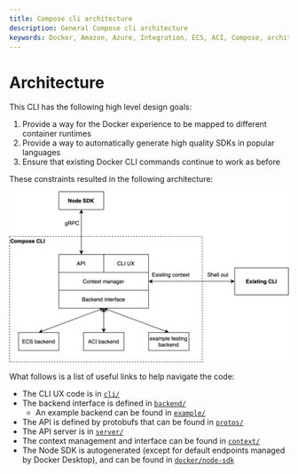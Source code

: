 ```yaml
---
title: Compose cli architecture
description: General Compose cli architecture
keywords: Docker, Amazon, Azure, Integration, ECS, ACI, Compose, architecture, mapping
---
```


# Architecture

This CLI has the following high level design goals:
1. Provide a way for the Docker experience to be mapped to different container
   runtimes
1. Provide a way to automatically generate high quality SDKs in popular
   languages
1. Ensure that existing Docker CLI commands continue to work as before

These constraints resulted in the following architecture:

![CLI architecture](./images/cli-architecture.png)

What follows is a list of useful links to help navigate the code:
* The CLI UX code is in [`cli/`](../cli)
* The backend interface is defined in [`backend/`](../backend)
  * An example backend can be found in [`example/`](../example)
* The API is defined by protobufs that can be found in [`protos/`](../protos)
* The API server is in [`server/`](../server)
* The context management and interface can be found in [`context/`](../api/context)
* The Node SDK is autogenerated (except for default endpoints managed by Docker Desktop), and can be found in
  [`docker/node-sdk`](https://github.com/docker/node-sdk)